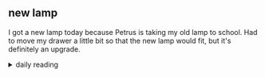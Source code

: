 ## new lamp

I got a new lamp today because Petrus is taking my old lamp to school. Had to move my drawer a little bit so that the new lamp would fit, but it's definitely an upgrade.

<details markdown="1">
<summary>daily reading</summary>

| {{ page.date | date: "%B %-d, %Y" }} |
| :-------------: |
| [Ex. 10; Luke 13; Job 28; 1 Cor. 14]({% link _Bible/Bible-year-2.md %}) |
| [BC 9]({% link _bc/bc-month-1.md %}) |
| [The Nicene Creed](https://threeforms.org/the-nicene-creed/) |

</details>